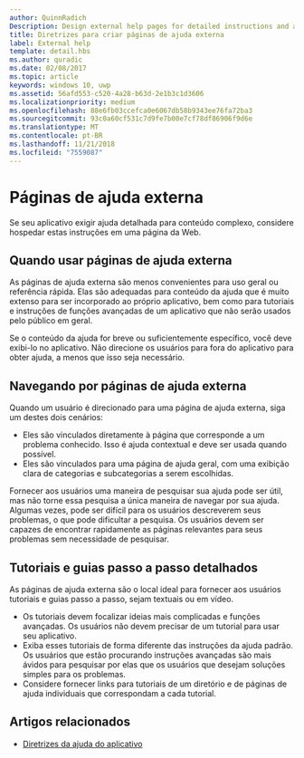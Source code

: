 ```yaml
---
author: QuinnRadich
Description: Design external help pages for detailed instructions and advice about your app.
title: Diretrizes para criar páginas de ajuda externa
label: External help
template: detail.hbs
ms.author: quradic
ms.date: 02/08/2017
ms.topic: article
keywords: windows 10, uwp
ms.assetid: 56afd553-c520-4a28-b63d-2e1b3c1d3606
ms.localizationpriority: medium
ms.openlocfilehash: 88e6fb03ccefca0e6067db58b9343ee76fa72ba3
ms.sourcegitcommit: 93c0a60cf531c7d9fe7b00e7cf78df86906f9d6e
ms.translationtype: MT
ms.contentlocale: pt-BR
ms.lasthandoff: 11/21/2018
ms.locfileid: "7559087"
---
```

# <a name="external-help-pages"></a>Páginas de ajuda externa



Se seu aplicativo exigir ajuda detalhada para conteúdo complexo, considere hospedar estas instruções em uma página da Web.

## <a name="when-to-use-external-help-pages"></a>Quando usar páginas de ajuda externa

As páginas de ajuda externa são menos convenientes para uso geral ou referência rápida. Elas são adequadas para conteúdo da ajuda que é muito extenso para ser incorporado ao próprio aplicativo, bem como para tutoriais e instruções de funções avançadas de um aplicativo que não serão usados pelo público em geral.

Se o conteúdo da ajuda for breve ou suficientemente específico, você deve exibi-lo no aplicativo. Não direcione os usuários para fora do aplicativo para obter ajuda, a menos que isso seja necessário.

## <a name="navigating-external-help-pages"></a>Navegando por páginas de ajuda externa

Quando um usuário é direcionado para uma página de ajuda externa, siga um destes dois cenários:
-   Eles são vinculados diretamente à página que corresponde a um problema conhecido. Isso é ajuda contextual e deve ser usada quando possível.
-   Eles são vinculados para uma página de ajuda geral, com uma exibição clara de categorias e subcategorias a serem escolhidas.

Fornecer aos usuários uma maneira de pesquisar sua ajuda pode ser útil, mas não torne essa pesquisa a única maneira de navegar por sua ajuda. Algumas vezes, pode ser difícil para os usuários descreverem seus problemas, o que pode dificultar a pesquisa. Os usuários devem ser capazes de encontrar rapidamente as páginas relevantes para seus problemas sem necessidade de pesquisar.

## <a name="tutorials-and-detailed-walkthroughs"></a>Tutoriais e guias passo a passo detalhados

As páginas de ajuda externa são o local ideal para fornecer aos usuários tutoriais e guias passo a passo, sejam textuais ou em vídeo.
-   Os tutoriais devem focalizar ideias mais complicadas e funções avançadas. Os usuários não devem precisar de um tutorial para usar seu aplicativo.
-   Exiba esses tutoriais de forma diferente das instruções da ajuda padrão. Os usuários que estão procurando instruções avançadas são mais ávidos para pesquisar por elas que os usuários que desejam soluções simples para os problemas.
-   Considere fornecer links para tutoriais de um diretório e de páginas de ajuda individuais que correspondam a cada tutorial.

## <a name="related-articles"></a>Artigos relacionados

* [Diretrizes da ajuda do aplicativo](guidelines-for-app-help.md)
